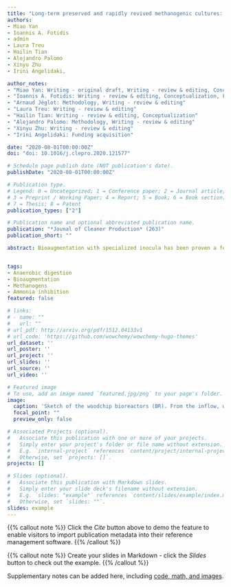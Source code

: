 ```yaml
---
title: "Long-term preserved and rapidly revived methanogenic cultures: Microbial dynamics and preservation mechanisms"
authors:
- Miao Yan
- Ioannis A. Fotidis
- admin
- Laura Treu
- Hailin Tian 
- Alejandro Palomo
- Xinyu Zhu
- Irini Angelidaki,

author_notes:
- "Miao Yan: Writing - original draft, Writing - review & editing, Conceptualization"
- "Ioannis A. Fotidis: Writing - review & editing, Conceptualization, Funding acquisition"
- "Arnaud Jéglot: Methodology, Writing - review & editing"
- "Laura Treu: Writing - review & editing"
- "Hailin Tian: Writing - review & editing, Conceptualization" 
- "Alejandro Palomo: Methodology, Writing - review & editing" 
- "Xinyu Zhu: Writing - review & editing"
- "Irini Angelidaki: Funding acquisition"

date: "2020-08-01T00:00:00Z"
doi: "doi: 10.1016/j.clepro.2020.121577"

# Schedule page publish date (NOT publication's date).
publishDate: "2020-08-01T00:00:00Z"

# Publication type.
# Legend: 0 = Uncategorized; 1 = Conference paper; 2 = Journal article;
# 3 = Preprint / Working Paper; 4 = Report; 5 = Book; 6 = Book section;
# 7 = Thesis; 8 = Patent
publication_types: ["2"]

# Publication name and optional abbreviated publication name.
publication: "*Jounal of Cleaner Production* (263)"
publication_short: ""

abstract: Bioaugmentation with specialized inocula has been proven a feasible way to remediate under-performing anaerobic digestion (AD) processes. However, a major bottleneck for successful and cost-effective bioaugmentation is the lack of ready-to-use, specialized methanogenic cultures when required. The reason is the slow growth of the anaerobic consortia and the high cost of maintaining them active in the necessary amounts for successful bioaugmentation applications. This study offers an effective procedure where customized AD inocula could be preserved and used on-demand for remediation of ammonia inhibited AD reactors. Additionally, it introduces the biological and physicochemical mechanisms that render the long-term preservation of the AD inocula possible. Specifically, two different preservation carriers (i.e. agar gel and liquid basic anaerobic medium) were assessed at two different temperatures (i.e. 4 °C and 24 °C) using an ammonia tolerant methanogenic consortium. The results from methane production, lag-phase, maximum methane production rate and cell viability indicate that the consortium preserved for 168 days in agar gel at 24 °C performed best compared to the other tested preservation conditions. Meanwhile, 16S rRNA sequencing analysis indicated that Methanosarcina soligelidi and Methanoculleus palmolei shown a high revival rate and metabolic activity after long-term preservation. Thus, this successful long-term preservation method of ready-to-use AD consortia could render the successful bioaugmentation in full-scale biogas reactors economically possible in the near future.


tags:
- Anaerobic digestion
- Bioaugmentation
- Methanogens
- Ammonia inhibition
featured: false

# links:
# - name: ""
#   url: ""
# url_pdf: http://arxiv.org/pdf/1512.04133v1
# url_code: 'https://github.com/wowchemy/wowchemy-hugo-themes'
url_dataset: ''
url_poster: ''
url_project: ''
url_slides: ''
url_source: ''
url_video: ''

# Featured image
# To use, add an image named `featured.jpg/png` to your page's folder. 
image:
  caption: 'Sketch of the woodchip bioreactors (BR). From the inflow, where sedimentation tanks are located, the water goes through a matrix composed of woodchips (BR3) or a mix of woodchips and seashells (BR1 and BR2). The water goes out through a flow meter and an oxygenation device.'
  focal_point: ""
  preview_only: false

# Associated Projects (optional).
#   Associate this publication with one or more of your projects.
#   Simply enter your project's folder or file name without extension.
#   E.g. `internal-project` references `content/project/internal-project/index.md`.
#   Otherwise, set `projects: []`.
projects: []

# Slides (optional).
#   Associate this publication with Markdown slides.
#   Simply enter your slide deck's filename without extension.
#   E.g. `slides: "example"` references `content/slides/example/index.md`.
#   Otherwise, set `slides: ""`.
slides: example
---
```


{{% callout note %}}
Click the *Cite* button above to demo the feature to enable visitors to import publication metadata into their reference management software.
{{% /callout %}}

{{% callout note %}}
Create your slides in Markdown - click the *Slides* button to check out the example.
{{% /callout %}}

Supplementary notes can be added here, including [code, math, and images](https://wowchemy.com/docs/writing-markdown-latex/).
